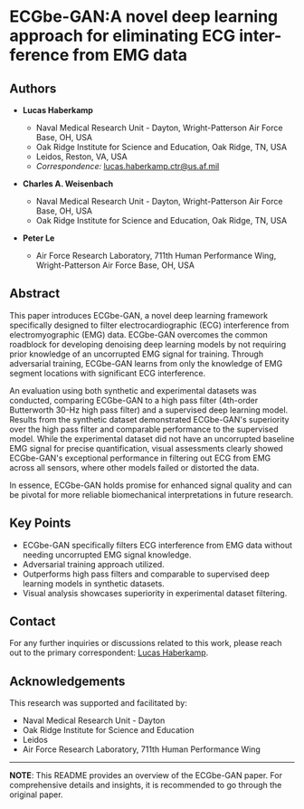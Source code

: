 # ECGbe-GAN:A novel deep learning approach for eliminating ECG inter-ference from EMG data
## Authors
- **Lucas Haberkamp** 
  - Naval Medical Research Unit - Dayton, Wright-Patterson Air Force Base, OH, USA 
  - Oak Ridge Institute for Science and Education, Oak Ridge, TN, USA 
  - Leidos, Reston, VA, USA 
  - *Correspondence:* [lucas.haberkamp.ctr@us.af.mil](mailto:lucas.haberkamp.ctr@us.af.mil)
  
- **Charles A. Weisenbach** 
  - Naval Medical Research Unit - Dayton, Wright-Patterson Air Force Base, OH, USA 
  - Oak Ridge Institute for Science and Education, Oak Ridge, TN, USA 

- **Peter Le** 
  - Air Force Research Laboratory, 711th Human Performance Wing, Wright-Patterson Air Force Base, OH, USA

## Abstract
This paper introduces ECGbe-GAN, a novel deep learning framework specifically designed to filter electrocardiographic (ECG) interference from electromyographic (EMG) data. ECGbe-GAN overcomes the common roadblock for developing denoising deep learning models by not requiring prior knowledge of an uncorrupted EMG signal for training. Through adversarial training, ECGbe-GAN learns from only the knowledge of EMG segment locations with significant ECG interference. 

An evaluation using both synthetic and experimental datasets was conducted, comparing ECGbe-GAN to a high pass filter (4th-order Butterworth 30-Hz high pass filter) and a supervised deep learning model. Results from the synthetic dataset demonstrated ECGbe-GAN's superiority over the high pass filter and comparable performance to the supervised model. While the experimental dataset did not have an uncorrupted baseline EMG signal for precise quantification, visual assessments clearly showed ECGbe-GAN's exceptional performance in filtering out ECG from EMG across all sensors, where other models failed or distorted the data. 

In essence, ECGbe-GAN holds promise for enhanced signal quality and can be pivotal for more reliable biomechanical interpretations in future research.

## Key Points

- ECGbe-GAN specifically filters ECG interference from EMG data without needing uncorrupted EMG signal knowledge.
- Adversarial training approach utilized.
- Outperforms high pass filters and comparable to supervised deep learning models in synthetic datasets.
- Visual analysis showcases superiority in experimental dataset filtering.

## Contact
For any further inquiries or discussions related to this work, please reach out to the primary correspondent: [Lucas Haberkamp](mailto:lucas.haberkamp.ctr@us.af.mil).

## Acknowledgements
This research was supported and facilitated by:
- Naval Medical Research Unit - Dayton
- Oak Ridge Institute for Science and Education
- Leidos
- Air Force Research Laboratory, 711th Human Performance Wing

---

**NOTE**: This README provides an overview of the ECGbe-GAN paper. For comprehensive details and insights, it is recommended to go through the original paper.
